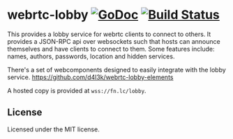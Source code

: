 # webrtc-lobby [![GoDoc](https://godoc.org/github.com/d4l3k/webrtc-lobby?status.svg)](https://godoc.org/github.com/d4l3k/webrtc-lobby) [![Build Status](https://travis-ci.org/d4l3k/webrtc-lobby.svg?branch=master)](https://travis-ci.org/d4l3k/webrtc-lobby)

This provides a lobby service for webrtc clients to connect to others. It provides a JSON-RPC api over websockets such that hosts can announce themselves and have clients to connect to them. Some features include: names, authors, passwords, location and hidden services.

There's a set of webcomponents designed to easily integrate with the lobby service.
https://github.com/d4l3k/webrtc-lobby-elements

A hosted copy is provided at `wss://fn.lc/lobby`.

## License
Licensed under the MIT license.
